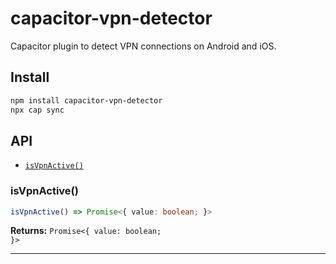 # capacitor-vpn-detector

Capacitor plugin to detect VPN connections on Android and iOS.

## Install

```bash
npm install capacitor-vpn-detector
npx cap sync
```

## API

<docgen-index>

* [`isVpnActive()`](#isvpnactive)

</docgen-index>

<docgen-api>
<!--Update the source file JSDoc comments and rerun docgen to update the docs below-->

### isVpnActive()

```typescript
isVpnActive() => Promise<{ value: boolean; }>
```

**Returns:** <code>Promise&lt;{ value: boolean; }&gt;</code>

--------------------

</docgen-api>
